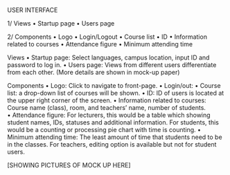 USER INTERFACE 

1/ Views
•	Startup page
•	Users page

2/ Components
•	Logo 
•	Login/Logout
•	Course list 
•	ID 
•	Information related to courses
•	Attendance figure
•	Minimum attending time

Views
•	Startup page: Select languages, campus location, input ID and password to log in. 
•	Users page: Views from different users differentiate from each other. (More details are shown in mock-up paper)

Components 
•	Logo: Click to navigate to front-page. 
•	Login/out:
•	Course list: a drop-down list of courses will be shown. 
•	ID: ID of users is located at the upper right corner of the screen.
•	Information related to courses: Course name (class), room, and teachers’ name, number of students.   
•	Attendance figure: For lecturers, this would be a table which showing student names, IDs, statuses and additional information. For students, this would be a counting or processing pie chart with time is counting. 
•	 Minimum attending time: The least amount of time that students need to be in the classes. For teachers, editing option is available but not for student users. 

[SHOWING PICTURES OF MOCK UP HERE]

